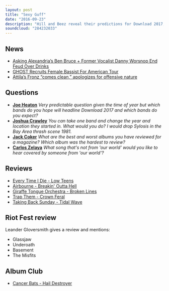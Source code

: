 ```yaml
---
layout: post
title: "Sexy Guff"
date: "2016-09-23"
description: "Hill and Beez reveal their predictions for Download 2017, there's a report from Riot Fest in Chicago where The Misfits played their 2nd show since 1983, it's another bumper week for album reviews including Every Time I Die, Airbourne, Giraffe Tongue Orchestra (Mastodon, Dillinger, Alice In Chains etc.) and more, a report from our World Cup of Rock and our Album Club is Hail Destroyer from Cancer Bats."
soundcloud: "284232033"
---
```


## News

- [Asking Alexandria’s Ben Bruce + Former Vocalist Danny Worsnop End Feud Over Drinks](http://loudwire.com/asking-alexandria-ben-bruce-former-vocalist-danny-wornop-end-feud/)
- [GHOST Recruits Female Bassist For American Tour](http://www.blabbermouth.net/news/ghost-rumored-to-have-enlisted-ex-white-zombie-bassist-sean-yseult/)
- [Attila’s Fronz “comes clean,” apologizes for offensive nature](http://www.altpress.com/news/entry/attilas_fronz_releases_apology_video_saying_he_needs_to_be_more_sensitive)


## Questions

- **[Joe Heaton](https://www.facebook.com/thatsnotmetalpodcast/posts/1960193254207209?comment_id=1960198984206636&comment_tracking=%7B%22tn%22%3A%22R9%22%7D)**
*Very predictable question given the time of year but which bands do you hope will headline Download 2017 and which bands do you expect?*
- **[Joshua Crawley](https://www.facebook.com/thatsnotmetalpodcast/posts/1960193254207209?comment_id=1960201420873059&comment_tracking=%7B%22tn%22%3A%22R9%22%7D)**
*You can take one band and change the year and location they started in. What would you do? I would drop Sylosis in the Bay Area thrash scene 1981.*
- **[Jack Coker](https://www.facebook.com/thatsnotmetalpodcast/posts/1960193254207209?comment_id=1960204947539373&comment_tracking=%7B%22tn%22%3A%22R9%22%7D)**
*What are the best and worst albums you have reviewed for a magazine? Which album was the hardest to review?*
- **[Carlos Zelaya](https://www.facebook.com/thatsnotmetalpodcast/posts/1960193254207209?comment_id=1960196910873510&comment_tracking=%7B%22tn%22%3A%22R9%22%7D)**
*What song that's not from 'our world' would you like to hear covered by someone from 'our world'?*


## Reviews

- [Every Time I Die - Low Teens](https://itunes.apple.com/gb/album/low-teens/id1124263496)
- [Airbourne - Breakin' Outta Hell](https://itunes.apple.com/gb/album/breakin-outta-hell/id1135543794)
- [Giraffe Tongue Orchestra - Broken Lines](https://itunes.apple.com/gb/album/broken-lines/id1124116273)
- [Trap Them - Crown Feral](https://itunes.apple.com/gb/album/crown-feral/id1133085187)
- [Taking Back Sunday - Tidal Wave](https://itunes.apple.com/gb/album/tidal-wave/id1120383424)


## Riot Fest review

Leander Gloversmith gives a review and mentions:

- Glassjaw
- Underoath
- Basement
- The Misfits


## Album Club

- [Cancer Bats - Hail Destroyer](https://itunes.apple.com/gb/album/hail-destroyer/id959400018)
